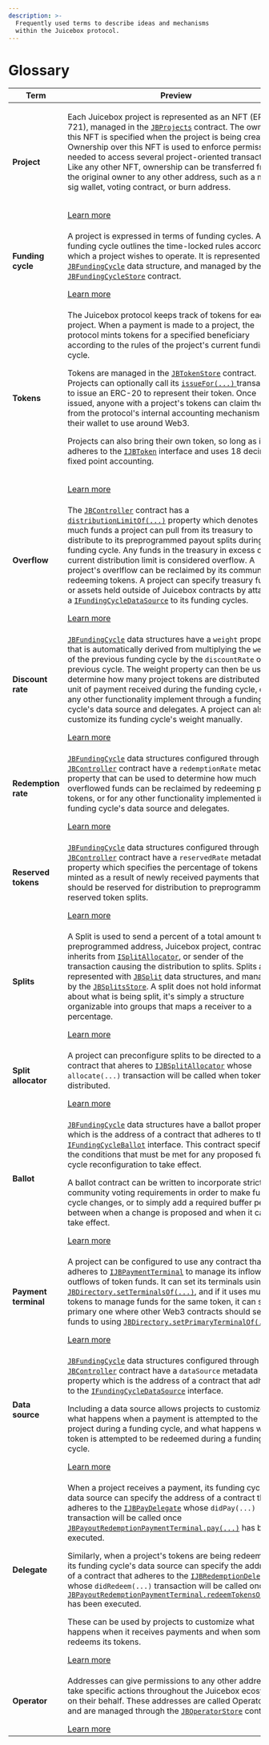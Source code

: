 ```yaml
---
description: >-
  Frequently used terms to describe ideas and mechanisms
  within the Juicebox protocol.
---
```


# Glossary

| Term                 | Preview                                                                                                                                                                                                                                                                                                                                                                                                                                                                                                                                                                                                                                                                                                                                                                                                                                                                                                                                                                                                                                                                      |
| -------------------- | ---------------------------------------------------------------------------------------------------------------------------------------------------------------------------------------------------------------------------------------------------------------------------------------------------------------------------------------------------------------------------------------------------------------------------------------------------------------------------------------------------------------------------------------------------------------------------------------------------------------------------------------------------------------------------------------------------------------------------------------------------------------------------------------------------------------------------------------------------------------------------------------------------------------------------------------------------------------------------------------------------------------------------------------------------------------------------- |
| **Project**          | <p>Each Juicebox project is represented as an NFT (ERC-721), managed in the <a href="/api/contracts/jbprojects/"><code>JBProjects</code></a> contract. The owner of this NFT is specified when the project is being created. Ownership over this NFT is used to enforce permissions needed to access several project-oriented transactions. Like any other NFT, ownership can be transferred from the original owner to any other address, such as a multi-sig wallet, voting contract, or burn address.</p><br/>[Learn more](/learn/glossary/project.md)                                                                                                                                                                                                                                                                                                                                                                                                                                                                                                                  |
| **Funding cycle**    | <p>A project is expressed in terms of funding cycles. A funding cycle outlines the time-locked rules according to which a project wishes to operate. It is represented as a <a href="/api/data-structures/jbfundingcycle.md"><code>JBFundingCycle</code></a> data structure, and managed by the <a href="/api/contracts/jbfundingcyclestore/"><code>JBFundingCycleStore</code></a> contract.</p>[Learn more](/learn/glossary/funding-cycle.md)                                                                                                                                                                                                                                                                                                                                                                               |
| **Tokens** | <p>The Juicebox protocol keeps track of tokens for each project. When a payment is made to a project, the protocol mints tokens for a specified beneficiary according to the rules of the project's current funding cycle.</p><p>Tokens are managed in the <a href="/api/contracts/jbtokenstore/"><code>JBTokenStore</code></a> contract. Projects can optionally call its <a href="/api/contracts/jbtokenstore/write/issuefor.md"><code>issueFor(...)</code> </a>transaction to issue an ERC-20 to represent their token. Once issued, anyone with a project's tokens can claim them from the protocol's internal accounting mechanism into their wallet to use around Web3.</p><p>Projects can also bring their own token, so long as it adheres to the <a href="/api/interfaces/ijbtoken.md"><code>IJBToken</code></a> interface and uses 18 decimal fixed point accounting.</p><br/>[Learn more](/learn/glossary/tokens.md) |
| **Overflow**         | <p>The <a href="/api/contracts/or-controllers/jbcontroller/"><code>JBController</code></a> contract has a <a href="/api/contracts/or-controllers/jbcontroller/properties/distributionlimitof.md"><code>distributionLimitOf(...)</code></a> property which denotes how much funds a project can pull from its treasury to distribute to its preprogrammed payout splits during each funding cycle. Any funds in the treasury in excess of the current distribution limit is considered overflow. A project's overlflow can be reclaimed by its community by redeeming tokens. A project can specify treasury funds or assets held outside of Juicebox contracts by attaching a <a href="/api/interfaces/ijbfundingcycledatasource.md"><code>IFundingCycleDataSource</code></a> to its funding cycles.</p>[Learn more](/learn/glossary/overflow.md)                                                                                                                                                                         |
| **Discount rate**    | <p><a href="/api/data-structures/jbfundingcycle.md"><code>JBFundingCycle</code></a> data structures have a <code>weight</code> property that is automatically derived from multiplying the <code>weight</code> of the previous funding cycle by the <code>discountRate</code> of the previous cycle. The weight property can then be used to determine how many project tokens are distributed per unit of payment received during the funding cycle, or for any other functionality implement through a funding cycle's data source and delegates. A project can also customize its funding cycle's weight manually.</p>[Learn more](/learn/glossary/discount-rate.md)                                                                                                                                                                                                                                                             |
| **Redemption rate**  | <p><a href="/api/data-structures/jbfundingcycle.md"><code>JBFundingCycle</code></a> data structures configured through the <a href="/api/contracts/or-controllers/jbcontroller/"><code>JBController</code></a> contract have a <code>redemptionRate</code> metadata property that can be used to determine how much overflowed funds can be reclaimed by redeeming project tokens, or for any other functionality implemented in a funding cycle's data source and delegates.</p>[Learn more](/learn/glossary/redemption-rate.md)                                                                                                                                                                                                                                                                                                                                                                                                                                                                                 |
| **Reserved tokens**  | <p><a href="/api/data-structures/jbfundingcycle.md"><code>JBFundingCycle</code></a> data structures configured through the <a href="/api/contracts/or-controllers/jbcontroller/"><code>JBController</code></a> contract have a <code>reservedRate</code> metadata property which specifies the percentage of tokens minted as a result of newly received payments that should be reserved for distribution to preprogrammed reserved token splits.</p>[Learn more](/learn/glossary/reserved-tokens.md)                                                                                                                                                                                                                                                                                                                                                                                                                                                                                                                                       |
| **Splits**           | <p>A Split is used to send a percent of a total amount to a preprogrammed address, Juicebox project, contract that inherits from <a href="/api/interfaces/ijbsplitallocator.md"><code>ISplitAllocator</code></a>, or sender of the transaction causing the distribution to splits. Splits are represented with <a href="/api/data-structures/jbsplit.md"><code>JBSplit</code></a> data structures, and managed by the <a href="/api/contracts/jbsplitsstore/"><code>JBSplitsStore</code></a>. A split does not hold information about what is being split, it's simply a structure organizable into groups that maps a receiver to a percentage.</p>[Learn more](/learn/glossary/splits.md)                                                                                                                                                                                                                                                                                                                                                                                                |
| **Split allocator**         | <p>A project can preconfigure splits to be directed to any contract that aheres to <a href="/api/interfaces/ijbsplitallocator.md"><code>IJBSplitAllocator</code></a> whose <code>allocate(...)</code> transaction will be called when tokens are distributed.</p>[Learn more](/learn/glossary/split-allocator.md)                                                                                                                                                                                        |
| **Ballot**           | <p><a href="/api/data-structures/jbfundingcycle.md"><code>JBFundingCycle</code></a> data structures have a ballot property which is the address of a contract that adheres to the <a href="/api/interfaces/ijbfundingcycleballot.md"><code>IFundingCycleBallot</code></a> interface. This contract specifies the conditions that must be met for any proposed funding cycle reconfiguration to take effect.</p><p>A ballot contract can be written to incorporate strict community voting requirements in order to make funding cycle changes, or to simply add a required buffer period between when a change is proposed and when it can take effect.</p>[Learn more](/learn/glossary/ballot.md)                                                                                                                                                                                                                                                                                                                                           |
| **Payment terminal**         | <p>A project can be configured to use any contract that adheres to [`IJBPaymentTerminal`](/api/interfaces/ijbpaymentterminal.md) to manage its inflows and outflows of token funds. It can set its terminals using [`JBDirectory.setTerminalsOf(...)`](/api/contracts/jbdirectory/write/setterminalsof.md), and if it uses multiple tokens to manage funds for the same token, it can set the primary one where other Web3 contracts should send funds to using [`JBDirectory.setPrimaryTerminalOf(...)`](/api/contracts/jbdirectory/write/setprimaryterminalof.md).</p>[Learn more](/learn/glossary/payment-terminal.md)                                                                                                                                                                                                                                                                                                                                                                                                                                                                                                                                                                                                                                                                                                                    |
| **Data source**      | <p><a href="/api/data-structures/jbfundingcycle.md"><code>JBFundingCycle</code></a> data structures configured through the <a href="/api/contracts/or-controllers/jbcontroller/"><code>JBController</code></a> contract have a <code>dataSource</code> metadata property which is the address of a contract that adheres to the <a href="/api/interfaces/ijbfundingcycledatasource.md"><code>IFundingCycleDataSource</code></a> interface.</p><p>Including a data source allows projects to customize what happens when a payment is attempted to the project during a funding cycle, and what happens when a token is attempted to be redeemed during a funding cycle.</p>[Learn more](./data-source.md)                                                                                                                                                                                                                                                                                                         |
| **Delegate**         | <p>When a project receives a payment, its funding cycle's data source can specify the address of a contract that adheres to the <a href="/api/interfaces/ijbpaydelegate.md"><code>IJBPayDelegate</code></a> whose <code>didPay(...)</code> transaction will be called once <a href="/api/contracts/or-abstract/jbpayoutredemptionpaymentterminal/write/pay.md"><code>JBPayoutRedemptionPaymentTerminal.pay(...)</code></a> has been executed.</p><p>Similarly, when a project's tokens are being redeemed, its funding cycle's data source can specify the address of a contract that adheres to the <a href="/api/interfaces/ijbredemptiondelegate.md"><code>IJBRedemptionDelegate</code></a> whose <code>didRedeem(...)</code> transaction will be called once <a href="/api/contracts/or-abstract/jbpayoutredemptionpaymentterminal/write/redeemtokensof.md"><code>JBPayoutRedemptionPaymentTerminal.redeemTokensOf(...)</code></a> has been executed.</p><p>These can be used by projects to customize what happens when it receives payments and when someone redeems its tokens.</p>[Learn more](/learn/glossary/delegate.md)                                                                                                                                                                                        |
| **Operator**         | <p>Addresses can give permissions to any other address to take specific actions throughout the Juicebox ecosystem on their behalf. These addresses are called Operators, and are managed through the <a href="/api/contracts/jboperatorstore/"><code>JBOperatorStore</code></a> contract.</p>[Learn more](/learn/glossary/operator.md)                                                                                                                                                                                                                                                                                                                                                                                                                                                                                                                                                                                                                                                                                                                    |
